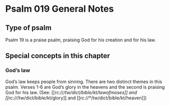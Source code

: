 # Psalm 019 General Notes
## Type of psalm

Psalm 19 is a praise psalm, praising God for his creation and for his law.

## Special concepts in this chapter

### God’s law
God’s law keeps people from sinning. There are two distinct themes in this psalm. Verses 1-6 are God’s glory in the heavens and the second is praising God for his law. (See: [[rc://*/tw/dict/bible/kt/lawofmoses]] and [[rc://*/tw/dict/bible/kt/glory]] and [[rc://*/tw/dict/bible/kt/heaven]])
